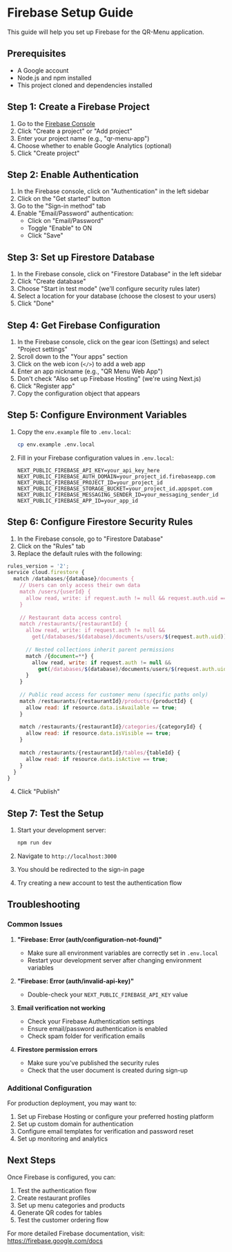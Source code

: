# Firebase Setup Guide

This guide will help you set up Firebase for the QR-Menu application.

## Prerequisites

- A Google account
- Node.js and npm installed
- This project cloned and dependencies installed

## Step 1: Create a Firebase Project

1. Go to the [Firebase Console](https://console.firebase.google.com/)
2. Click "Create a project" or "Add project"
3. Enter your project name (e.g., "qr-menu-app")
4. Choose whether to enable Google Analytics (optional)
5. Click "Create project"

## Step 2: Enable Authentication

1. In the Firebase console, click on "Authentication" in the left sidebar
2. Click on the "Get started" button
3. Go to the "Sign-in method" tab
4. Enable "Email/Password" authentication:
   - Click on "Email/Password"
   - Toggle "Enable" to ON
   - Click "Save"

## Step 3: Set up Firestore Database

1. In the Firebase console, click on "Firestore Database" in the left sidebar
2. Click "Create database"
3. Choose "Start in test mode" (we'll configure security rules later)
4. Select a location for your database (choose the closest to your users)
5. Click "Done"

## Step 4: Get Firebase Configuration

1. In the Firebase console, click on the gear icon (Settings) and select "Project settings"
2. Scroll down to the "Your apps" section
3. Click on the web icon (`</>`) to add a web app
4. Enter an app nickname (e.g., "QR Menu Web App")
5. Don't check "Also set up Firebase Hosting" (we're using Next.js)
6. Click "Register app"
7. Copy the configuration object that appears

## Step 5: Configure Environment Variables

1. Copy the `env.example` file to `.env.local`:
   ```bash
   cp env.example .env.local
   ```

2. Fill in your Firebase configuration values in `.env.local`:
   ```env
   NEXT_PUBLIC_FIREBASE_API_KEY=your_api_key_here
   NEXT_PUBLIC_FIREBASE_AUTH_DOMAIN=your_project_id.firebaseapp.com
   NEXT_PUBLIC_FIREBASE_PROJECT_ID=your_project_id
   NEXT_PUBLIC_FIREBASE_STORAGE_BUCKET=your_project_id.appspot.com
   NEXT_PUBLIC_FIREBASE_MESSAGING_SENDER_ID=your_messaging_sender_id
   NEXT_PUBLIC_FIREBASE_APP_ID=your_app_id
   ```

## Step 6: Configure Firestore Security Rules

1. In the Firebase console, go to "Firestore Database"
2. Click on the "Rules" tab
3. Replace the default rules with the following:

```javascript
rules_version = '2';
service cloud.firestore {
  match /databases/{database}/documents {
    // Users can only access their own data
    match /users/{userId} {
      allow read, write: if request.auth != null && request.auth.uid == userId;
    }
    
    // Restaurant data access control
    match /restaurants/{restaurantId} {
      allow read, write: if request.auth != null && 
        get(/databases/$(database)/documents/users/$(request.auth.uid)).data.restaurantId == restaurantId;
      
      // Nested collections inherit parent permissions
      match /{document=**} {
        allow read, write: if request.auth != null && 
          get(/databases/$(database)/documents/users/$(request.auth.uid)).data.restaurantId == restaurantId;
      }
    }
    
    // Public read access for customer menu (specific paths only)
    match /restaurants/{restaurantId}/products/{productId} {
      allow read: if resource.data.isAvailable == true;
    }
    
    match /restaurants/{restaurantId}/categories/{categoryId} {
      allow read: if resource.data.isVisible == true;
    }
    
    match /restaurants/{restaurantId}/tables/{tableId} {
      allow read: if resource.data.isActive == true;
    }
  }
}
```

4. Click "Publish"

## Step 7: Test the Setup

1. Start your development server:
   ```bash
   npm run dev
   ```

2. Navigate to `http://localhost:3000`
3. You should be redirected to the sign-in page
4. Try creating a new account to test the authentication flow

## Troubleshooting

### Common Issues

1. **"Firebase: Error (auth/configuration-not-found)"**
   - Make sure all environment variables are correctly set in `.env.local`
   - Restart your development server after changing environment variables

2. **"Firebase: Error (auth/invalid-api-key)"**
   - Double-check your `NEXT_PUBLIC_FIREBASE_API_KEY` value

3. **Email verification not working**
   - Check your Firebase Authentication settings
   - Ensure email/password authentication is enabled
   - Check spam folder for verification emails

4. **Firestore permission errors**
   - Make sure you've published the security rules
   - Check that the user document is created during sign-up

### Additional Configuration

For production deployment, you may want to:

1. Set up Firebase Hosting or configure your preferred hosting platform
2. Set up custom domain for authentication
3. Configure email templates for verification and password reset
4. Set up monitoring and analytics

## Next Steps

Once Firebase is configured, you can:

1. Test the authentication flow
2. Create restaurant profiles
3. Set up menu categories and products
4. Generate QR codes for tables
5. Test the customer ordering flow

For more detailed Firebase documentation, visit: https://firebase.google.com/docs